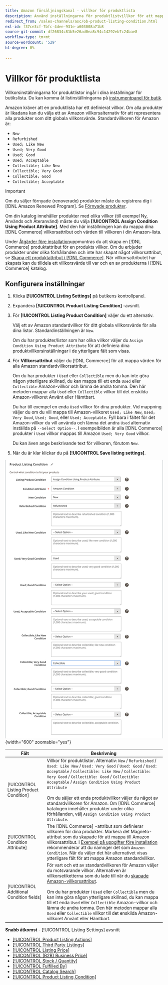 ```yaml
---
title: Amazon försäljningskanal - villkor för produktlista
description: Använd inställningarna för produktlistvillkor för att mappa dina Commerce-produkter till ett Amazon-produktvillkor, till exempel"Nytt" eller"Renoverat".
redirect_from: /sales-channels/asc/ob-product-listing-condition.html
exl-id: f37ce3cf-7bfc-4dee-931e-a603008a71b8
source-git-commit: df26834c81b5e26ad0ea8c94c14292eb7c24bae8
workflow-type: tm+mt
source-wordcount: '529'
ht-degree: 0%

---
```


# Villkor för produktlista

Villkorsinställningarna för produktlistor ingår i dina inställningar för butikslista. Du kan komma åt listinställningarna på [instrumentpanel för butik](./amazon-store-dashboard.md).

Amazon kräver att en produktlista har ett definierat villkor. Om alla produkter är likadana kan du välja ett av Amazon villkorsalternativ för att representera alla produkter som ditt globala villkorsvärde. Standardvillkoren för Amazon är:

- `New`
- `Refurbished`
- `Used; Like New`
- `Used; Very Good`
- `Used; Good`
- `Used; Acceptable`
- `Collectible; Like New`
- `Collectible; Very Good`
- `Collectible; Good`
- `Collectible; Acceptable`

>[!IMPORTANT]
>
>Om du säljer förnyade (renoverade) produkter måste du registrera dig i [!DNL Amazon Renewed Program]. Se [Förnyade produkter](./renewed-products.md).

Om din katalog innehåller produkter med olika villkor (till exempel Ny, Används och Återanvänd) måste du välja **[!UICONTROL Assign Condition Using Product Attribute]**. Med den här inställningen kan du mappa dina [!DNL Commerce] villkorsattribut och värden till villkoren i din Amazon-lista.

Under [Åtgärder före installation](./amazon-pre-setup-tasks.md)uppmuntras du att skapa en [!DNL Commerce] produktattribut för en produkts villkor. Om du erbjuder produkter under olika förhållanden och inte har skapat något villkorsattribut, se [Skapa ett produktattribut i [!DNL Commerce]](./ob-creating-magento-attributes.md). När villkorsattributet har skapats kan du tilldela ett villkorsvärde till var och en av produkterna i [!DNL Commerce] katalog.

## Konfigurera inställningar

1. Klicka **[!UICONTROL Listing Settings]** på butikens kontrollpanel.

1. Expandera **[!UICONTROL Product Listing Condition]** -avsnitt.

1. För **[!UICONTROL Listing Product Condition]** väljer du ett alternativ.

   Välj ett av Amazon standardvillkor för ditt globala villkorsvärde för alla dina listor. Standardinställningen är `New`.

   Om du har produkter/listor som har olika villkor väljer du `Assign Condition Using Product Attribute` för att definiera dina produktvillkorsinställningar i de ytterligare fält som visas.

1. För **Villkorsattribut** väljer du [!DNL Commerce] för att mappa värden för alla Amazon standardvillkorsattribut.

   Om du har produkter i `Used` eller `Collectible` men du kan inte göra någon ytterligare skillnad, du kan mappa till ett enda `Used` eller `Collectible` Amazon-villkor och lämna de andra tomma. Den här metoden mappar alla `Used` eller `Collectible` villkor till det enskilda Amazon-villkoret Använt eller Hämtbart.

   Du har till exempel en enda `Used` villkor för dina produkter. Vid mappning väljer du om du vill mappa till Amazon-villkoret `Used; Like New`, `Used; Very Good`, `Used; Good`, eller `Used; Acceptable`. Fyll bara i fältet för det Amazon-villkor du vill använda och lämna det andra `Used` alternativ inställda på `--Select Option--`. I exempelbilden är alla [!DNL Commerce] produkter i `Used` villkor mappas till Amazon `Used; Very Good` villkor.

   Du kan även ange beskrivande text för villkoren, förutom `New`.

1. När du är klar klickar du på **[!UICONTROL Save listing settings]**.

![Villkor för produktlista](assets/amazon-product-listing-condition.png){width="600" zoomable="yes"}

| Fält | Beskrivning |
|---|---|
| [!UICONTROL Listing Product Condition] | Villkor för produktlistor. Alternativ: `New` / `Refurbished` / `Used: Like New` / `Used: Very Good` / `Used: Good` / `Used: Acceptable` / `Collectible: Like New` / `Collectible: Very Good` / `Collectible: Good` / `Collectible: Acceptable` / `Assign Condition Using Product Attribute`<br><br>Om du säljer ett enda produktvillkor väljer du något av standardvillkoren för Amazon. Om [!DNL Commerce] katalogen innehåller produkter under olika förhållanden, välj `Assign Condition Using Product Attribute`. |
| [!UICONTROL Condition Attribute] | The [!DNL Commerce] -attribut som definierar villkoren för dina produkter. Markera det Magneto-attribut som du skapade för att mappa till Amazon villkorsattribut. I [Exempel på uppgifter före installation](./ob-creating-magento-attributes.md) rekommenderar att du namnger det som `Amazon Condition`. När du väljer det här alternativet visas ytterligare fält för att mappa Amazon standardvillkor. |
| [!UICONTROL Additional Condition fields] | För vart och ett av standardvillkoren för Amazon väljer du motsvarande villkor. Alternativen är villkorsetiketterna som du lade till när du [skapade Amazon-villkorsattribut](./ob-creating-magento-attributes.md).<br><br>Om du har produkter i `Used` eller `Collectible` men du kan inte göra någon ytterligare skillnad, du kan mappa till ett enda `Used` eller `Collectible` Amazon-villkor och lämna de andra tomma. Den här metoden mappar alla `Used` eller `Collectible` villkor till det enskilda Amazon-villkoret Använt eller Hämtbart. |

**Snabb åtkomst** - [!UICONTROL Listing Settings] avsnitt

- [[!UICONTROL Product Listing Actions]](./product-listing-actions.md)
- [[!UICONTROL Third Party Listings]](./third-party-listing-settings.md)
- [[!UICONTROL Listing Price]](./listing-price.md)
- [[!UICONTROL (B2B) Business Price]](./business-pricing.md)
- [[!UICONTROL Stock / Quantity]](./stock-quantity.md)
- [[!UICONTROL Fulfilled By]](./fulfilled-by.md)
- [[!UICONTROL Catalog Search]](./catalog-search.md)
- [[!UICONTROL Product Listing Condition]](./product-listing-condition.md)
